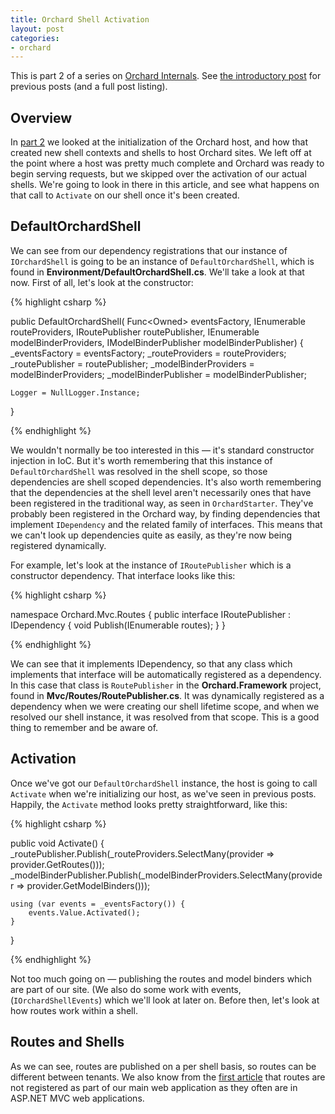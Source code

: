 ```yaml
---
title: Orchard Shell Activation
layout: post
categories:
- orchard
---
```


This is part 2 of a series on [Orchard Internals][]. See [the introductory post][Orchard Internals] for previous posts (and a full post listing).

## Overview

In [part 2][Orchard Host] we looked at the initialization of the Orchard host, and how that created new shell contexts and shells to host Orchard sites. We left off at the point where a host was pretty much complete and Orchard was ready to begin serving requests, but we skipped over the activation of our actual shells. We're going to look in there in this article, and see what happens on that call to `Activate` on our shell once it's been created.

## DefaultOrchardShell

We can see from our dependency registrations that our instance of `IOrchardShell` is going to be an instance of `DefaultOrchardShell`, which is found in **Environment/DefaultOrchardShell.cs**. We'll take a look at that now. First of all, let's look at the constructor:

{% highlight csharp %}

public DefaultOrchardShell(
    Func<Owned<IOrchardShellEvents>> eventsFactory,
    IEnumerable<IRouteProvider> routeProviders,
    IRoutePublisher routePublisher,
    IEnumerable<IModelBinderProvider> modelBinderProviders,
    IModelBinderPublisher modelBinderPublisher) {
    _eventsFactory = eventsFactory;
    _routeProviders = routeProviders;
    _routePublisher = routePublisher;
    _modelBinderProviders = modelBinderProviders;
    _modelBinderPublisher = modelBinderPublisher;

    Logger = NullLogger.Instance;
}

{% endhighlight %}

We wouldn't normally be too interested in this &mdash; it's standard constructor injection in IoC. But it's worth remembering that this instance of `DefaultOrchardShell` was resolved in the shell scope, so those dependencies are shell scoped dependencies. It's also worth remembering that the dependencies at the shell level aren't necessarily ones that have been registered in the traditional way, as seen in `OrchardStarter`. They've probably been registered in the Orchard way, by finding dependencies that implement `IDependency` and the related family of interfaces. This means that we can't look up dependencies quite as easily, as they're now being registered dynamically.

For example, let's look at the instance of `IRoutePublisher` which is a constructor dependency. That interface looks like this:

{% highlight csharp %}

namespace Orchard.Mvc.Routes {
    public interface IRoutePublisher : IDependency {
        void Publish(IEnumerable<RouteDescriptor> routes);
    }
}

{% endhighlight %}

We can see that it implements IDependency, so that any class which implements that interface will be automatically registered as a dependency. In this case that class is `RoutePublisher` in the **Orchard.Framework** project, found in **Mvc/Routes/RoutePublisher.cs**. It was dynamically registered as a dependency when we were creating our shell lifetime scope, and when we resolved our shell instance, it was resolved from that scope. This is a good thing to remember and be aware of.

## Activation

Once we've got our `DefaultOrchardShell` instance, the host is going to call `Activate` when we're initializing our host, as we've seen in previous posts. Happily, the `Activate` method looks pretty straightforward, like this:

{% highlight csharp %}

public void Activate() {
    _routePublisher.Publish(_routeProviders.SelectMany(provider => provider.GetRoutes()));
    _modelBinderPublisher.Publish(_modelBinderProviders.SelectMany(provider => provider.GetModelBinders()));

    using (var events = _eventsFactory()) {
        events.Value.Activated();
    }
}

{% endhighlight %}

Not too much going on &mdash; publishing the routes and model binders which are part of our site. (We also do some work with events, (`IOrchardShellEvents`) which we'll look at later on. Before then, let's look at how routes work within a shell.

## Routes and Shells

As we can see, routes are published on a per shell basis, so routes can be different between tenants. We also know from the [first article][Orchard Startup] that routes are not registered as part of our main web application as they often are in ASP.NET MVC web applications.

[Orchard Host]: /orchard/2011/09/01/orchard-host.html
[Orchard Startup]: /orchard/2011/08/30/orchard-startup-process.html
[Orchard Internals]: /orchard/2011/08/26/orchard-internals-series.html
